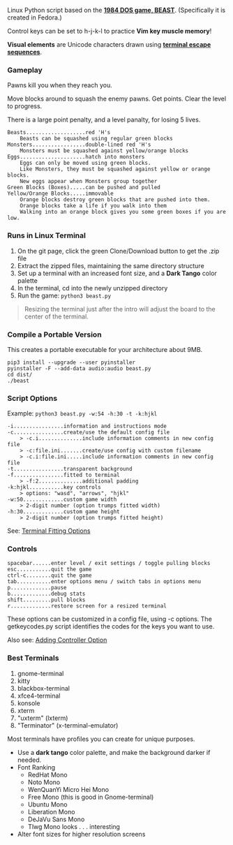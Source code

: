 Linux Python script based on the **[1984 DOS game, BEAST](https://github.com/wattahay/cli-game-scripts/wiki)**. (Specifically it is created in Fedora.)

Control keys can be set to h-j-k-l to practice **Vim key muscle memory**!

**Visual elements** are Unicode characters drawn using **[terminal escape sequences](https://github.com/wattahay/cli-game-scripts/wiki/Inline-Cursor-Movement)**.

### Gameplay

Pawns kill you when they reach you.

Move blocks around to squash the enemy pawns. Get points. Clear the level to progress.

There is a large point penalty, and a level panalty, for losing 5 lives.

```
Beasts...................red 'H's
	Beasts can be squashed using regular green blocks
Monsters.................double-lined red 'H's
	Monsters must be squashed against yellow/orange blocks
Eggs.....................hatch into monsters
	Eggs can only be moved using green blocks.
	Like Monsters, they must be squashed against yellow or orange blocks.
	New eggs appear when Monsters group together
Green Blocks (Boxes).....can be pushed and pulled
Yellow/Orange Blocks.....immovable
	Orange blocks destroy green blocks that are pushed into them.
	Orange blocks take a life if you walk into them
	Walking into an orange block gives you some green boxes if you are low.
```

### Runs in Linux Terminal

1. On the git page, click the green Clone/Download button to get the .zip file
2. Extract the zipped files, maintaining the same directory structure
3. Set up a terminal with an increased font size, and a **Dark Tango** color palette
4. In the terminal, cd into the newly unzipped directory
5. Run the game: `python3 beast.py`

> Resizing the terminal just after the intro will adjust the board to the center of the terminal.

### Compile a Portable Version

This creates a portable executable for your architecture about 9MB.

```
pip3 install --upgrade --user pyinstaller
pyinstaller -F --add-data audio:audio beast.py
cd dist/
./beast
```

### Script Options

Example: `python3 beast.py -w:54 -h:30 -t -k:hjkl`

```
-i................information and instructions mode
-c................create/use the default config file
	> -c.i..............include information comments in new config file
	> -c:file.ini.......create/use config with custom filename
	> -c.i:file.ini.....include information comments in new config file
-t................transparent background
-f................fitted to terminal
	> -f:2..............additional padding
-k:hjkl...........key controls
	> options: "wasd", "arrows", "hjkl"
-w:50.............custom game width
	> 2-digit number (option trumps fitted width)
-h:30.............custom game height
	> 2-digit number (option trumps fitted height)
```

See: [Terminal Fitting Options](https://github.com/wattahay/cli-game-scripts/wiki/Terminal-Fitting-Options)



### Controls

```
spacebar......enter level / exit settings / toggle pulling blocks
esc...........quit the game
ctrl-c........quit the game
tab...........enter options menu / switch tabs in options menu
p.............pause
b.............debug stats
shift.........pull blocks
r.............restore screen for a resized terminal
```

These options can be customized in a config file, using -c options. The getkeycodes.py script identifies the codes for the keys you want to use.

Also see: [Adding Controller Option](https://github.com/wattahay/cli-game-scripts/blob/master/examples/controller.md)


### Best Terminals

1. gnome-terminal
2. kitty
3. blackbox-terminal
4. xfce4-terminal
5. konsole
6. xterm
7. "uxterm" (lxterm)
8. "Terminator" (x-terminal-emulator)

Most terminals have profiles you can create for unique purposes.

* Use a **dark tango** color palette, and make the background darker if needed.
* Font Ranking
	* RedHat Mono
	* Noto Mono
	* WenQuanYi Micro Hei Mono
	* Free Mono (this is good in Gnome-terminal)
	* Ubuntu Mono
 	* Liberation Mono
 	* DeJaVu Sans Mono
 	* Tlwg Mono looks . . . interesting
* Alter font sizes for higher resolution screens



